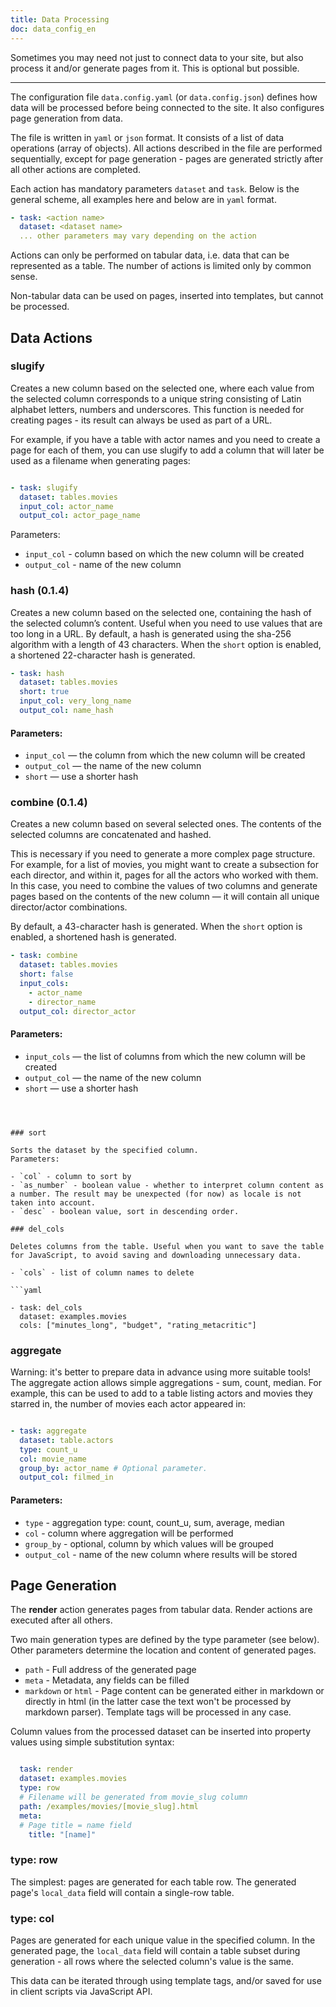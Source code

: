 ```yaml
---
title: Data Processing
doc: data_config_en
---
```


Sometimes you may need not just to connect data to your site, but also process it and/or generate pages from it. This is optional but possible.

----

The configuration file `data.config.yaml` (or `data.config.json`) defines how data will be processed before being connected to the site. It also configures page generation from data.

The file is written in `yaml` or `json` format. It consists of a list of data operations (array of objects). All actions described in the file are performed sequentially, except for page generation - pages are generated strictly after all other actions are completed.

Each action has mandatory parameters `dataset` and `task`. Below is the general scheme, all examples here and below are in `yaml` format.

```yaml
- task: <action name>
  dataset: <dataset name>
  ... other parameters may vary depending on the action
```

Actions can only be performed on tabular data, i.e. data that can be represented as a table. The number of actions is limited only by common sense.

Non-tabular data can be used on pages, inserted into templates, but cannot be processed.

## Data Actions

### slugify

Creates a new column based on the selected one, where each value from the selected column corresponds to a unique string consisting of Latin alphabet letters, numbers and underscores. This function is needed for creating pages - its result can always be used as part of a URL.

For example, if you have a table with actor names and you need to create a page for each of them, you can use slugify to add a column that will later be used as a filename when generating pages:
```yaml

- task: slugify
  dataset: tables.movies
  input_col: actor_name
  output_col: actor_page_name
```

Parameters:

- `input_col` - column based on which the new column will be created
- `output_col` - name of the new column


### hash **(0.1.4)**

Creates a new column based on the selected one, containing the hash of the selected column’s content.
Useful when you need to use values that are too long in a URL. By default, a hash is generated 
using the sha-256 algorithm with a length of 43 characters. When the `short` option is enabled, 
a shortened 22-character hash is generated. 

```yaml
- task: hash
  dataset: tables.movies
  short: true
  input_col: very_long_name
  output_col: name_hash
````

#### Parameters:

* `input_col` — the column from which the new column will be created
* `output_col` — the name of the new column
* `short` — use a shorter hash



### combine **(0.1.4)**

Creates a new column based on several selected ones. The contents of the selected columns are concatenated and hashed.

This is necessary if you need to generate a more complex page structure. For example, for a list of movies,
you might want to create a subsection for each director, and within it, pages for all the actors who worked with them.
In this case, you need to combine the values of two columns and generate pages based on the contents of the new column —
it will contain all unique director/actor combinations.

By default, a 43-character hash is generated. When the `short` option is enabled,
a shortened hash is generated.

```yaml
- task: combine
  dataset: tables.movies
  short: false
  input_cols:
    - actor_name
    - director_name
  output_col: director_actor
```

#### Parameters:

* `input_cols` — the list of columns from which the new column will be created
* `output_col` — the name of the new column
* `short` — use a shorter hash

```



### sort

Sorts the dataset by the specified column.
Parameters:

- `col` - column to sort by
- `as_number` - boolean value - whether to interpret column content as a number. The result may be unexpected (for now) as locale is not taken into account.
- `desc` - boolean value, sort in descending order.

### del_cols

Deletes columns from the table. Useful when you want to save the table for JavaScript, to avoid saving and downloading unnecessary data.

- `cols` - list of column names to delete

```yaml

- task: del_cols
  dataset: examples.movies
  cols: ["minutes_long", "budget", "rating_metacritic"]
```
### aggregate

Warning: it's better to prepare data in advance using more suitable tools! The aggregate action allows simple aggregations - sum, count, median. For example, this can be used to add to a table listing actors and movies they starred in, the number of movies each actor appeared in:

```yaml

- task: aggregate
  dataset: table.actors
  type: count_u
  col: movie_name
  group_by: actor_name # Optional parameter.
  output_col: filmed_in
```

#### Parameters:

- `type` - aggregation type: count, count_u, sum, average, median
- `col` - column where aggregation will be performed
- `group_by` - optional, column by which values will be grouped
- `output_col` - name of the new column where results will be stored

## Page Generation

The **render** action generates pages from tabular data. Render actions are executed after all others.

Two main generation types are defined by the type parameter (see below). Other parameters determine the location and content of generated pages.

- `path` - Full address of the generated page
- `meta` - Metadata, any fields can be filled
-  `markdown` or `html` - Page content can be generated either in markdown or directly in html (in the latter case the text won't be processed by markdown parser). Template tags will be processed in any case.

Column values from the processed dataset can be inserted into property values using simple substitution syntax:

```yaml

  task: render
  dataset: examples.movies
  type: row
  # Filename will be generated from movie_slug column
  path: /examples/movies/[movie_slug].html
  meta:
  # Page title = name field
    title: "[name]"
```

### type: row

The simplest: pages are generated for each table row. The generated page's `local_data` field will contain a single-row table.

### type: col

Pages are generated for each unique value in the specified column. In the generated page, the `local_data` field will contain a table subset during generation - all rows where the selected column's value is the same.

This data can be iterated through using template tags, and/or saved for use in client scripts via JavaScript API.
